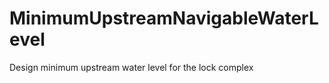 MinimumUpstreamNavigableWaterLevel
==================================

Design minimum upstream water level for the lock complex
